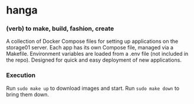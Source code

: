 # hanga

### (verb) to make, build, fashion, create <br>

A collection of Docker Compose files for setting up applications on the storage01 server. Each app has its own Compose file, managed via a Makefile. Environment variables are loaded from a .env file (not included in the repo). Designed for quick and easy deployment of new applications.

### Execution

Run `sudo make up` to download images and start.
Run `sudo make down` to bring them down.

